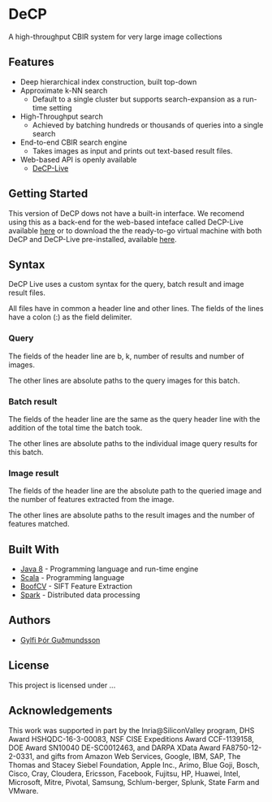 # DeCP

A high-throughput CBIR system for very large image collections

## Features
* Deep hierarchical index construction, built top-down
* Approximate k-NN search 
  * Default to a single cluster but supports search-expansion as a run-time setting
* High-Throughput search 
  * Achieved by batching hundreds or thousands of queries into a single search
* End-to-end CBIR search engine 
	* Takes images as input and prints out text-based result files. 
* Web-based API is openly available
	* [DeCP-Live](http://github.com/elgerpus/DeCP-Live/)

## Getting Started

This version of DeCP dows not have a built-in interface. We recomend using this as a back-end for the web-based inteface called DeCP-Live available [here](https://github.com/elgerpus/DeCP-Live/) or to download the the ready-to-go virtual machine with both DeCP and DeCP-Live pre-installed, available [here](https://link.to.vm).

## Syntax

DeCP Live uses a custom syntax for the query, batch result and image result files.

All files have in common a header line and other lines. The fields of the lines have a colon (:) as the field delimiter. 

### Query

The fields of the header line are b, k, number of results and number of images.

The other lines are absolute paths to the query images for this batch.

### Batch result

The fields of the header line are the same as the query header line with the addition of the total time the batch took.

The other lines are absolute paths to the individual image query results for this batch.

### Image result

The fields of the header line are the absolute path to the queried image and the number of features extracted from the image.

The other lines are absolute paths to the result images and the number of features matched.

## Built With

* [Java 8](http://www.oracle.com/technetwork/java/javase/overview/index.html) - Programming language and run-time engine
* [Scala](https://www.scala-lang.org/) - Programming language 
* [BoofCV](https://boofcv.org/) - SIFT Feature Extraction
* [Spark](https://spark.apache.org/) - Distributed data processing
   

## Authors

* [Gylfi Þór Guðmundsson](https://github.com/elgerpus)

## License

This project is licensed under ...

## Acknowledgements

This work was supported in part by the Inria@SiliconValley program, DHS Award HSHQDC-16-3-00083, NSF CISE Expeditions Award CCF-1139158, DOE Award SN10040 DE-SC0012463, and DARPA XData Award FA8750-12-2-0331, and gifts from Amazon Web Services, Google, IBM, SAP, The Thomas and Stacey Siebel Foundation, Apple Inc., Arimo, Blue Goji, Bosch, Cisco, Cray, Cloudera, Ericsson, Facebook, Fujitsu, HP, Huawei, Intel, Microsoft, Mitre, Pivotal, Samsung, Schlum\-berger, Splunk, State Farm and VMware.
